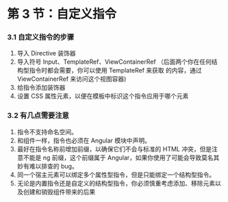 # 第 3 节：自定义指令

### 3.1 自定义指令的步骤

  1. 导入 Directive 装饰器
  2. 导入符号 Input、TemplateRef、ViewContainerRef （后面两个你在任何结构型指令时都会需要，你可以使用 TemplateRef 来获取 <ng-template>  的内容，通过 ViewContainerRef 来访问这个视图容器)
  3. 给指令添加装饰器
  4. 设置 CSS 属性元素，以便在模板中标识这个指令应用于哪个元素

### 3.2 有几点需要注意

  1. 指令不支持命名空间。
  2. 和组件一样，指令也必须在 Angular 模块中声明。
  3. 最好在指令名称前增加前缀，以确保它们不会与标准的 HTML 冲突，但是注意不能是 ng 前缀，这个前缀属于 Angular，如果你使用了可能会导致莫名其妙有难以排查的 bug。
  4. 同一个宿主元素可以绑定多个属性型指令，但是只能绑定一个结构型指令。
  5. 无论是内置指令还是自定义的结构型指令，你必须慎重考虑添加、移除元素以及创建和销毁组件带来的后果
